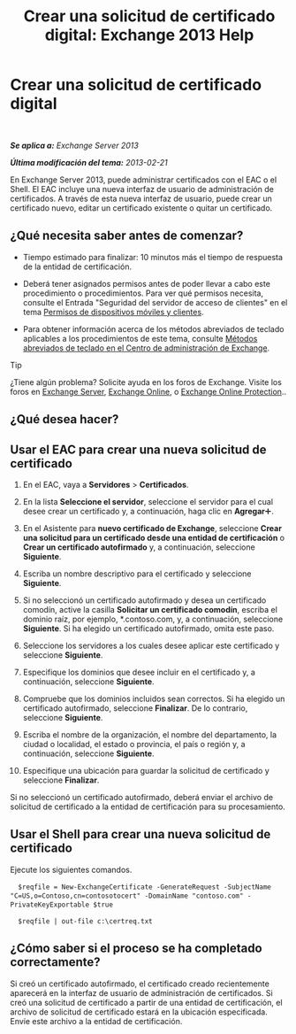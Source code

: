 ﻿---
title: 'Crear una solicitud de certificado digital: Exchange 2013 Help'
TOCTitle: Crear una solicitud de certificado digital
ms:assetid: efb00de7-070b-46bf-a2fc-00d07ae085c1
ms:mtpsurl: https://technet.microsoft.com/es-es/library/Bb125165(v=EXCHG.150)
ms:contentKeyID: 52062075
ms.date: 05/22/2018
mtps_version: v=EXCHG.150
ms.translationtype: MT
---

# Crear una solicitud de certificado digital

 

_**Se aplica a:** Exchange Server 2013_

_**Última modificación del tema:** 2013-02-21_

En Exchange Server 2013, puede administrar certificados con el EAC o el Shell. El EAC incluye una nueva interfaz de usuario de administración de certificados. A través de esta nueva interfaz de usuario, puede crear un certificado nuevo, editar un certificado existente o quitar un certificado.

## ¿Qué necesita saber antes de comenzar?

  - Tiempo estimado para finalizar: 10 minutos más el tiempo de respuesta de la entidad de certificación.

  - Deberá tener asignados permisos antes de poder llevar a cabo este procedimiento o procedimientos. Para ver qué permisos necesita, consulte el Entrada "Seguridad del servidor de acceso de clientes" en el tema [Permisos de dispositivos móviles y clientes](clients-and-mobile-devices-permissions-exchange-2013-help.md).

  - Para obtener información acerca de los métodos abreviados de teclado aplicables a los procedimientos de este tema, consulte [Métodos abreviados de teclado en el Centro de administración de Exchange](keyboard-shortcuts-in-the-exchange-admin-center-exchange-online-protection-help.md).


> [!TIP]
> ¿Tiene algún problema? Solicite ayuda en los foros de Exchange. Visite los foros en <A href="https://go.microsoft.com/fwlink/p/?linkid=60612">Exchange Server</A>, <A href="https://go.microsoft.com/fwlink/p/?linkid=267542">Exchange Online</A>, o <A href="https://go.microsoft.com/fwlink/p/?linkid=285351">Exchange Online Protection</A>..



## ¿Qué desea hacer?

## Usar el EAC para crear una nueva solicitud de certificado

1.  En el EAC, vaya a **Servidores** \> **Certificados**.

2.  En la lista **Seleccione el servidor**, seleccione el servidor para el cual desee crear un certificado y, a continuación, haga clic en **Agregar**![Agregar icono](images/JJ218640.c1e75329-d6d7-4073-a27d-498590bbb558(EXCHG.150).gif "Agregar icono").

3.  En el Asistente para **nuevo certificado de Exchange**, seleccione **Crear una solicitud para un certificado desde una entidad de certificación** o **Crear un certificado autofirmado** y, a continuación, seleccione **Siguiente**.

4.  Escriba un nombre descriptivo para el certificado y seleccione **Siguiente**.

5.  Si no seleccionó un certificado autofirmado y desea un certificado comodín, active la casilla **Solicitar un certificado comodín**, escriba el dominio raíz, por ejemplo, \*.contoso.com, y, a continuación, seleccione **Siguiente**. Si ha elegido un certificado autofirmado, omita este paso.

6.  Seleccione los servidores a los cuales desee aplicar este certificado y seleccione **Siguiente**.

7.  Especifique los dominios que desee incluir en el certificado y, a continuación, seleccione **Siguiente**.

8.  Compruebe que los dominios incluidos sean correctos. Si ha elegido un certificado autofirmado, seleccione **Finalizar**. De lo contrario, seleccione **Siguiente**.

9.  Escriba el nombre de la organización, el nombre del departamento, la ciudad o localidad, el estado o provincia, el país o región y, a continuación, seleccione **Siguiente**.

10. Especifique una ubicación para guardar la solicitud de certificado y seleccione **Finalizar**.

Si no seleccionó un certificado autofirmado, deberá enviar el archivo de solicitud de certificado a la entidad de certificación para su procesamiento.

## Usar el Shell para crear una nueva solicitud de certificado

Ejecute los siguientes comandos.
  ```
    $reqfile = New-ExchangeCertificate -GenerateRequest -SubjectName "C=US,o=Contoso,cn=contosotocert" -DomainName "contoso.com" -PrivateKeyExportable $true
  ```
  ```
    $reqfile | out-file c:\certreq.txt
  ```
  
## ¿Cómo saber si el proceso se ha completado correctamente?

Si creó un certificado autofirmado, el certificado creado recientemente aparecerá en la interfaz de usuario de administración de certificados. Si creó una solicitud de certificado a partir de una entidad de certificación, el archivo de solicitud de certificado estará en la ubicación especificada. Envíe este archivo a la entidad de certificación.

